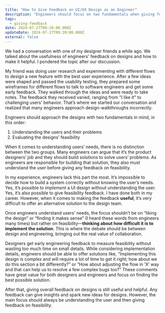 ```yaml
---
title: "How to Give Feedback on UI/UX Design as an Engineer"
description: "Engineers should focus on two fundamentals when giving feedback on UI/UX designs: understanding the users' needs and feasibility."
tags:
  - giving-feedback
date: 2024-07-27T09:20:00.000Z
updateDate: 2024-07-27T09:20:00.000Z
external: false
---
```


We had a conversation with one of my designer friends a while ago. We talked about the usefulness of engineers' feedback on designs and how to make it helpful. I pondered the topic after our discussion.

My friend was doing user research and experimenting with different flows to design a new feature with the best user experience. After a few ideas were shaped and passed the usability testing, they prepared some wireframes for different flows to talk to software engineers and get some early feedback. They walked through the ideas and were ready to take notes. The feedback they received varied, ranging from "I like it" to challenging users' behavior. That’s where we started our conversation and realized that many engineers approach design-walkthroughs incorrectly.

Engineers should approach the designs with two fundamentals in mind, in this order:

1. Understanding the users and their problems
2. Evaluating the designs’ feasibility

When it comes to understanding users’ needs, there is no distinction between the two groups. Many engineers can argue that it’s the product designers’ job and they should build solutions to solve users’ problems. As engineers are responsible for building that solution, they also must understand the user before giving any feedback on feasibility.

In my experience, engineers lack this part the most. It’s impossible to decide how to build a system correctly without knowing the user’s needs. Yes, it’s possible to *implement* a UI design without understanding the user. Yes, it’s also possible to give feasibility feedback. I have done both in my career. However, when it comes to making the feedback **useful**, it’s very difficult to offer an alternative solution to the design team.

Once engineers understand users’ needs, the focus shouldn’t be on “liking the design” or “finding it makes sense” (I heard these words from engineers many times) but rather on feasibility—**thinking about how difficult it is to implement the solution**. This is where the debate should be between design and engineering, bringing out the real value of collaboration.

Designers get early engineering feedback to measure feasibility without wasting too much time on small details. While considering implementation details, engineers should be able to offer solutions like, “Implementing this design is complex and will require a lot of time to get it right; how about we do this section a bit differently?” or “How about adjusting the flow in ‘X’ way and that can help us to resolve a few complex bugs too?” These comments have great value for both designers and engineers and focus on finding the best possible solution.

After that, giving overall feedback on designs is still useful and helpful. Any feedback can give insights and spark new ideas for designs. However, the main focus should always be understanding the user and then giving feedback on feasibility.
